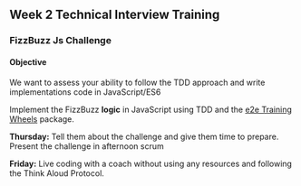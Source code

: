 ## Week 2 Technical Interview Training

### FizzBuzz Js Challenge

#### Objective
We want to assess your ability to follow the TDD approach and write implementations code in JavaScript/ES6

Implement the FizzBuzz **logic** in JavaScript using TDD and the [e2e Training Wheels](https://www.npmjs.com/package/e2e_training_wheels) package.

**Thursday:** Tell them about the challenge and give them time to prepare. Present the challenge in afternoon scrum

**Friday:** Live coding with a coach without using any resources and following the Think Aloud Protocol. 


